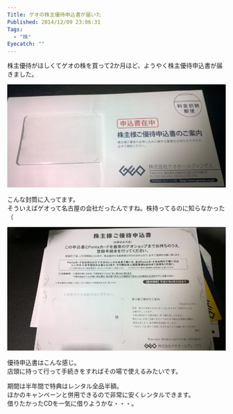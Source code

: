 ```yaml
---
Title: ゲオの株主優待申込書が届いた
Published: 2014/12/09 23:06:31
Tags:
  - "株"
Eyecatch: ""
---
```

株主優待がほしくてゲオの株を買って2か月ほど、ようやく株主優待申込書が届きました。

![](20141209201024.jpg) 

こんな封筒に入ってます。  
そういえばゲオって名古屋の会社だったんですね。株持ってるのに知らなかった（

![](20141209202955.jpg) 

優待申込書はこんな感じ。  
店頭に持って行って手続きをすればその場で使えるみたいです。  

期間は半年間で特典はレンタル全品半額。  
ほかのキャンペーンと併用できるので非常に安くレンタルできます。  
借りたかったCDを一気に借りようかな・・・。